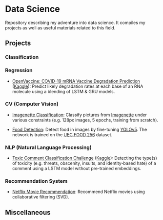# Data Science

Repository describing my adventure into data science. It compiles my projects as well as useful materials related to this field.

## Projects

### Classification

### Regression

- [OpenVaccine: COVID-19 mRNA Vaccine Degradation Prediction](regression/openvaccine_covid.ipynb) ([Kaggle](https://www.kaggle.com/c/stanford-covid-vaccine)): Predict likely degradation rates at each base of an RNA molecule using a blending of LSTM & GRU models.

### CV (Computer Vision)

- [Imagenette Classification](cv/imagenette_classification.ipynb): Classify pictures from [Imagenette](https://github.com/fastai/imagenette) under various constraints (e.g. 128px images, 5 epochs, training from scratch).

- [Food Detection](cv/food_detection/food_detection.ipynb): Detect food in images by fine-tuning [YOLOv5](https://github.com/ultralytics/yolov5). The network is trained on the [UEC FOOD 256](http://foodcam.mobi/dataset256.html) dataset.

### NLP (Natural Language Processing)

- [Toxic Comment Classification Challenge](nlp/toxic_comment_classification.ipynb) ([Kaggle](https://www.kaggle.com/c/jigsaw-toxic-comment-classification-challenge)): Detecting the type(s) of toxicity (e.g. threats, obscenity, insults, and identity-based hate) of a comment using a LSTM model without pre-trained embeddings.

### Recommendation System

- [Netflix Movie Recommendation](recsys/netflix_movie_recommendation.ipynb): Recommend Netflix movies using collaborative filtering (SVD).

## Miscellaneous
